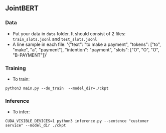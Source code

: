 ## JointBERT

### Data

- Put your data in `data` folder. It should consist of 2 files: `train_slots.jsonl` and `test_slots.jsonl`
- A line sample in each file: 
'{"text": "to make a payment", "tokens": ["to", "make", "a", "payment"], "intention": "payment", "slots": ["O", "O", "O", "B-PAYMENT"]}'

### Training

- To train:
```
python3 main.py --do_train  --model_dir=./ckpt
```

### Inference

- To infer:
```
CUDA_VISIBLE_DEVICES=1 python3 inference.py --sentence "customer service" --model_dir ./ckpt
```